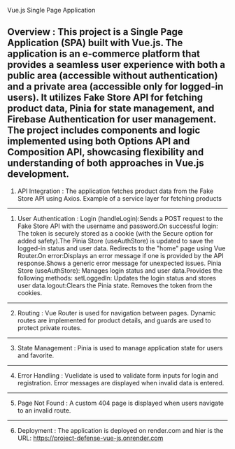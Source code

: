 Vue.js Single Page Application 

Overview :
This project is a Single Page Application (SPA) built with Vue.js. The application is an e-commerce platform that provides a seamless user experience with both a public area (accessible without authentication) 
and a private area (accessible only for logged-in users). It utilizes Fake Store API for fetching product data, Pinia for state management, and Firebase Authentication for user management.
The project includes components and logic implemented using both Options API and Composition API, showcasing flexibility and understanding of both approaches in Vue.js development.
-------------------------------------
1. API Integration :
The application fetches product data from the Fake Store API using Axios.
Example of a service layer for fetching products
-------------------------------------
1. User Authentication : 
Login (handleLogin):Sends a POST request to the Fake Store API with the username and password.On successful login:
The token is securely stored as a cookie (with the Secure option for added safety).The Pinia Store (useAuthStore) is updated to save the logged-in status and user data.
Redirects to the "home" page using Vue Router.On error:Displays an error message if one is provided by the API response.Shows a generic error message for unexpected issues.
Pinia Store (useAuthStore): Manages login status and user data.Provides the following methods: setLoggedIn: Updates the login status and stores user data.logout:Clears the Pinia state.
Removes the token from the cookies.
------------------------------------
2. Routing : 
Vue Router is used for navigation between pages.
Dynamic routes are implemented for product details, and guards are used to protect private routes.
------------------------------------
3. State Management : 
Pinia is used to manage application state for users and favorite.
-----------------------------------
4. Error Handling : 
Vuelidate is used to validate form inputs for login and registration.
Error messages are displayed when invalid data is entered.
------------------------------------
5. Page Not Found : 
A custom 404 page is displayed when users navigate to an invalid route.
-----------------------------------
6. Deployment : 
The application is deployed on render.com and hier is the URL: https://project-defense-vue-js.onrender.com
